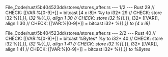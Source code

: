 File_Code/rust/5b404523dd/stores/stores_after.rs --- 1/2 --- Rust
29 // CHECK: [[VAR:%[0-9]+]] = bitcast [4 x i8]* %y to i32*                                                                                                  29 // CHECK: store i32 %{{.*}}, i32* %{{.*}}, align 1
30 // CHECK: store i32 %{{.*}}, i32* [[VAR]], align 1                                                                                                        30 // CHECK: [[VAR:%[0-9]+]] = bitcast i32* %{{.*}} to [4 x i8]*

File_Code/rust/5b404523dd/stores/stores_after.rs --- 2/2 --- Rust
40 // CHECK: [[VAR:%[0-9]+]] = bitcast %Bytes* %y to i32*                                                                                                    40 // CHECK: store i32 %{{.*}}, i32* %{{.*}}, align 1
41 // CHECK: store i32 %{{.*}}, i32* [[VAR]], align 1                                                                                                        41 // CHECK: [[VAR:%[0-9]+]] = bitcast i32* %{{.*}} to %Bytes*

